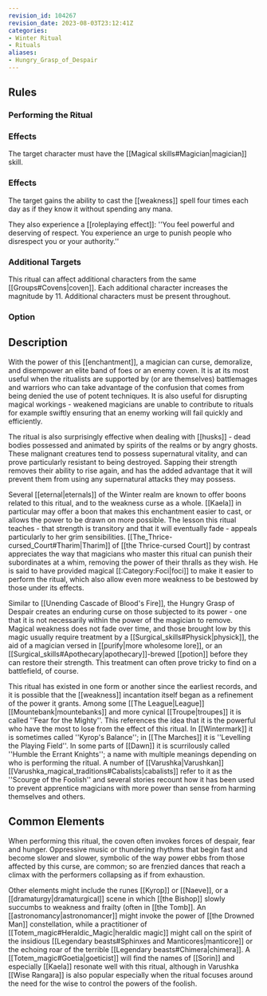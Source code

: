 ```yaml
---
revision_id: 104267
revision_date: 2023-08-03T23:12:41Z
categories:
- Winter Ritual
- Rituals
aliases:
- Hungry_Grasp_of_Despair
---
```


## Rules

### Performing the Ritual
 

### Effects
  The target character must have the [[Magical skills#Magician|magician]] skill.

 
### Effects
The target gains the ability to cast the [[weakness]] spell four times each day as if they know it without spending any mana.

They also experience a [[roleplaying effect]]: ''You feel powerful and deserving of respect. You experience an urge to punish people who disrespect you or your authority.'' 





### Additional Targets
This ritual can affect additional characters from the same [[Groups#Covens|coven]]. Each additional character increases the magnitude by 11. Additional characters must be present throughout.

### Option

## Description
With the power of this [[enchantment]], a magician can curse, demoralize, and disempower an elite band of foes or an enemy coven. It is at its most useful when the ritualists are supported by (or are themselves) battlemages and warriors who can take advantage of the confusion that comes from being denied the use of potent techniques. It is also useful for disrupting magical workings - weakened magicians are unable to contribute to rituals for example swiftly ensuring that an enemy working will fail quickly and efficiently.

The ritual is also surprisingly effective when dealing with [[husks]] - dead bodies possessed and animated by spirits of the realms or by angry ghosts. These malignant creatures tend to possess supernatural vitality, and can prove particularly resistant to being destroyed. Sapping their strength removes their ability to rise again, and has the added advantage that it will prevent them from using any supernatural attacks they may possess.

Several [[eternal|eternals]] of the Winter realm are known to offer boons related to this ritual, and to the weakness curse as a whole. [[Kaela]] in particular may offer a boon that makes this enchantment easier to cast, or allows the power to be drawn on more possible. The lesson this ritual teaches - that strength is transitory and that it will eventually fade - appeals particularly to her grim sensibilities. [[The_Thrice-cursed_Court#Tharim|Tharim]] of [[the Thrice-cursed Court]] by contrast appreciates the way that magicians who master this ritual can punish their subordinates at a whim, removing the power of their thralls as they wish. He is said to have provided magical [[:Category:Foci|foci]] to make it easier to perform the ritual, which also allow even more weakness to be bestowed by those under its effects.

Similar to [[Unending Cascade of Blood's Fire]], the Hungry Grasp of Despair creates an enduring curse on those subjected to its power - one that it is not necessarily within the power of the magician to remove. Magical weakness does not fade over time, and those brought low by this magic usually require treatment by a [[Surgical_skills#Physick|physick]], the aid of a magician versed in [[purify|more wholesome lore]], or an [[Surgical_skills#Apothecary|apothecary]]-brewed [[potion]] before they can restore their strength. This treatment can often prove tricky to find on a battlefield, of course.

This ritual has existed in one form or another since the earliest records, and it is possible that the [[weakness]] incantation itself began as a refinement of the power it grants. Among some [[The League|League]] [[Mountebank|mountebanks]] and more cynical [[Troupe|troupes]] it is called ''Fear for the Mighty''. This references the idea that it is the powerful who have the most to lose from the effect of this ritual. In [[Wintermark]] it is sometimes called ''Kyrop's Balance''; in [[The Marches]] it is ''Levelling the Playing Field''. In some parts of [[Dawn]] it is scurrilously called ''Humble the Errant Knights''; a name with multiple meanings depending on who is performing the ritual. A number of [[Varushka|Varushkan]] [[Varushka_magical_traditions#Cabalists|cabalists]] refer to it as the ''Scourge of the Foolish'' and several stories recount how it has been used to prevent apprentice magicians with more power than sense from harming themselves and others.

## Common Elements
When performing this ritual, the coven often invokes forces of despair, fear and hunger. Oppressive music or thundering rhythms that begin fast and become slower and slower, symbolic of the way power ebbs from those affected by this curse, are common; so are frenzied dances that reach a climax with the performers collapsing as if from exhaustion.

Other elements might include the runes [[Kyrop]] or [[Naeve]], or a [[dramaturgy|dramaturgical]] scene in which [[the Bishop]] slowly succumbs to weakness and frailty (often in [[the Tomb]]. An [[astronomancy|astronomancer]] might invoke the power of [[the Drowned Man]] constellation, while a practitioner of [[Totem_magic#Heraldic_Magic|heraldic magic]] might call on the spirit of the insidious [[Legendary beasts#Sphinxes and Manticores|manticore]] or the echoing roar of the terrible [[Legendary beasts#Chimera|chimera]]. A [[Totem_magic#Goetia|goeticist]] will find the names of [[Sorin]] and especially [[Kaela]] resonate well with this ritual, although in Varushka [[Wise Rangara]] is also popular especially when the ritual focuses around the need for the wise to control the powers of the foolish.

